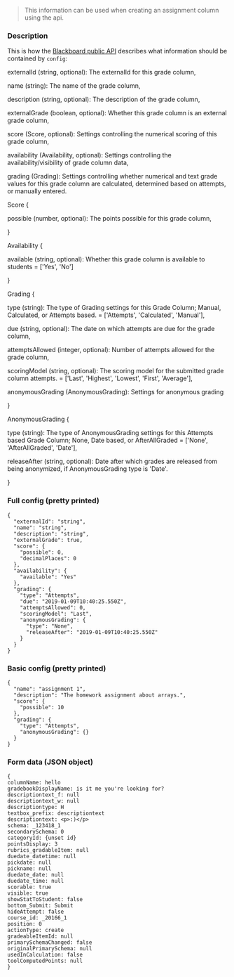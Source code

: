 > This information can be used when creating an assignment column using the api.

### Description

This is how the [Blackboard public API](https://developer.blackboard.com/portal/displayApi/Learn?version=3400.0.0) describes what information should be contained by `config`:

externalId (string, optional): The externalId for this grade column,

name (string): The name of the grade column,

description (string, optional): The description of the grade column,

externalGrade (boolean, optional): Whether this grade column is an external grade column,

score (Score, optional): Settings controlling the numerical scoring of this grade column,

availability (Availability, optional): Settings controlling the availability/visibility of grade column data,

grading (Grading): Settings controlling whether numerical and text grade values for this grade column are calculated, determined based on attempts, or manually entered.

Score {

possible (number, optional): The points possible for this grade column,

}

Availability {

available (string, optional): Whether this grade column is available to students = ['Yes', 'No']

}

Grading {

type (string): The type of Grading settings for this Grade Column; Manual, Calculated, or Attempts based. = ['Attempts', 'Calculated', 'Manual'],

due (string, optional): The date on which attempts are due for the grade column,

attemptsAllowed (integer, optional): Number of attempts allowed for the grade column,

scoringModel (string, optional): The scoring model for the submitted grade column attempts. = ['Last', 'Highest', 'Lowest', 'First', 'Average'],

anonymousGrading (AnonymousGrading): Settings for anonymous grading

}

AnonymousGrading {

type (string): The type of AnonymousGrading settings for this Attempts based Grade Column; None, Date based, or AfterAllGraded = ['None', 'AfterAllGraded', 'Date'],

releaseAfter (string, optional): Date after which grades are released from being anonymized, if AnonymousGrading type is 'Date'.

}

### Full config (pretty printed)

```
{
  "externalId": "string",
  "name": "string",
  "description": "string",
  "externalGrade": true,
  "score": {
    "possible": 0,
    "decimalPlaces": 0
  },
  "availability": {
    "available": "Yes"
  },
  "grading": {
    "type": "Attempts",
    "due": "2019-01-09T10:40:25.550Z",
    "attemptsAllowed": 0,
    "scoringModel": "Last",
    "anonymousGrading": {
      "type": "None",
      "releaseAfter": "2019-01-09T10:40:25.550Z"
    }
  }
}
```

### Basic config (pretty printed)

```
{
  "name": "assignment 1",
  "description": "The homework assignment about arrays.",
  "score": {
    "possible": 10
  },
  "grading": {
    "type": "Attempts",
    "anonymousGrading": {}
  }
}
```

### Form data (JSON object)

```
{
columnName: hello
gradebookDisplayName: is it me you're looking for?
descriptiontext_f: null
descriptiontext_w: null
descriptiontype: H
textbox_prefix: descriptiontext
descriptiontext: <p>:)</p>
schema: _123418_1
secondarySchema: 0
categoryId: {unset id}
pointsDisplay: 3
rubrics_gradableItem: null
duedate_datetime: null
pickdate: null
pickname: null
duedate_date: null
duedate_time: null
scorable: true
visible: true
showStatToStudent: false
bottom_Submit: Submit
hideAttempt: false
course_id: _20166_1
position: 0
actionType: create
gradeableItemId: null
primarySchemaChanged: false
originalPrimarySchema: null
usedInCalculation: false
toolComputedPoints: null
}
```
